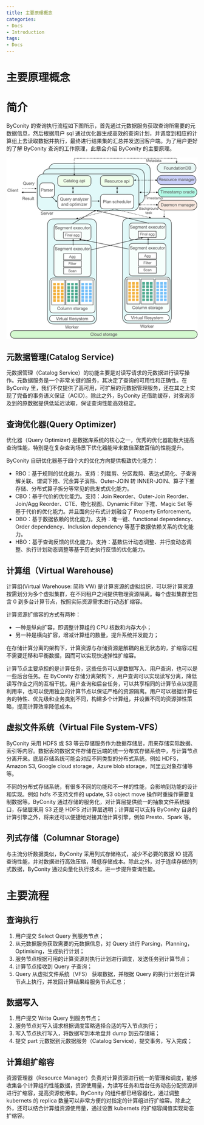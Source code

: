 ```yaml
---
title: 主要原理概念
categories:
- Docs
- Introduction
tags:
- Docs
---
```


# 主要原理概念

# 简介

ByConity 的查询执行流程如下图所示，首先通过元数据服务获取查询所需要的元数据信息，然后根据用户 sql 通过优化器生成高效的查询计划，并调度到相应的计算组上去读取数据并执行，最终进行结果集的汇总并发送回客户端。为了用户更好的了解 ByConity 查询的工作原理，此章会介绍 ByConity 的主要原理。

![](/static/boxcnCarlKKAt0hSPtXFOpfmo7c.png)

## 元数据管理(Catalog Service)

元数据管理（Catalog Service）的功能主要是对读写请求的元数据进行读写操作。元数据服务是一个非常关键的服务，其决定了查询的可用性和正确性。在 ByConity 里，我们不仅提供了高可用，可扩展的元数据管理服务，还在其之上实现了完备的事务语义保证（ACID）。除此之外，ByConity 还借助缓存，对查询涉及到的原数据提供低延迟读取，保证查询性能高效稳定。

## 查询优化器(Query Optimizer)

优化器（Query Optimizer) 是数据库系统的核心之一，优秀的优化器能极大提高查询性能，特别是在复杂查询场景下优化器能带来数倍至数百倍的性能提升。

ByConity 自研优化器基于四个大的优化方向提供极致优化能力：

- RBO：基于规则的优化能力。支持：列裁剪、分区裁剪、表达式简化、子查询解关联、谓词下推、冗余算子消除、Outer-JOIN 转 INNER-JOIN、算子下推存储、分布式算子拆分等常见的启发式优化能力。
- CBO：基于代价的优化能力。支持：Join Reorder、Outer-Join Reorder、Join/Agg Reorder、CTE、物化视图、Dynamic Filter 下推、Magic Set 等基于代价的优化能力。并且面向分布式计划融合了 Property Enforcement。
- DBO：基于数据依赖的优化能力。支持：唯一键、functional dependency、Order dependency、Inclusion dependency 等基于数据依赖关系的优化能力。
- HBO：基于查询反馈的优化能力。支持：基数估计动态调整、并行度动态调整、执行计划动态调整等基于历史执行反馈的优化能力。

## 计算组（Virtual Warehouse)

计算组(Virtual Warehouse: 简称 VW) 是计算资源的虚拟组织，可以将计算资源按需划分为多个虚拟集群，在不同租户之间提供物理资源隔离。每个虚拟集群里包含 0 到多台计算节点，按照实际资源需求进行动态扩缩容。

计算资源扩缩容的方式有两种：

- 一种是纵向扩容，即调整计算组的 CPU 核数和内存大小；
- 另一种是横向扩容，增减计算组的数量，提升系统并发能力；

在存储计算分离的架构下，计算资源与存储资源是解耦的且无状态的，扩缩容过程不需要迁移和平衡数据，因而可以实现快速弹性扩缩容。

计算节点主要承担的是计算任务，这些任务可以是数据写入、用户查询，也可以是一些后台任务。在 ByConity 存储分离架构下，用户查询可以实现读写分离，降低读写作业之间的互相干扰。用户查询和后台任务，可以共享相同的计算节点以提高利用率，也可以使用独立的计算节点以保证严格的资源隔离。用户可以根据计算任务的特性、优先级和业务类别不同，构建多个计算组，并设置不同的资源弹性策略，提高计算效率降低成本。

## 虚拟文件系统（Virtual File System-VFS）

ByConity 采用 HDFS 或 S3 等云存储服务作为数据存储层，用来存储实际数据、索引等内容。数据表的数据文件存储在远端的统一分布式存储系统中，与计算节点分离开来。底层存储系统可能会对应不同类型的分布式系统。例如 HDFS，Amazon S3, Google cloud storage，Azure blob storage，阿里云对象存储等等。

不同的分布式存储系统，有很多不同的功能和不一样的性能，会影响到功能的设计和实现。例如 hdfs 不支持文件的 update, S3 object move 操作时重操作需要复制数据等。ByConity 通过存储的服务化，对计算层提供统一的抽象文件系统接口，存储层采用 S3 还是 HDFS 对计算层透明；计算层可以支持 ByConity 自身的计算引擎之外，将来还可以便捷地对接其他计算引擎，例如 Presto、Spark 等。

## 列式存储（Columnar Storage)

与主流分析数据类似，ByConity 采用列式存储格式，减少不必要的数据 IO 提高查询性能，并对数据进行高效压缩，降低存储成本。除此之外，对于连续存储的列式数据，ByConity 通过向量化执行技术，进一步提升查询性能。

# 主要流程

## 查询执行

1. 用户提交 Select Query 到服务节点；
2. 从元数据服务获取需要的元数据信息，对 Query 进行 Parsing，Planning，Optimising，生成执行计划；
3. 服务节点根据可用的计算资源对执行计划进行调度，发送任务到计算节点；
4. 计算节点接收到 Query 子查询；
5. Query 从虚拟文件系统（VFS） 获取数据，并根据 Query 的执行计划在计算节点上执行，并发回计算结果给服务节点汇总；

## 数据写入

1. 用户提交 Write Query 到服务节点；
2. 服务节点对写入请求根据调度策略选择合适的写入节点执行；
3. 写入节点执行写入，将数据写到本地盘并 dump 到云存储端；
4. 提交 part 元数据到元数据服务（Catalog Service)，提交事务，写入完成；

## 计算组扩缩容

资源管理器（Resource Manager）负责对计算资源进行统一的管理和调度，能够收集各个计算组的性能数据，资源使用量，为读写任务和后台任务动态分配资源并进行扩缩容，提高资源使用率。ByConity 的组件都已经容器化，通过调整 kubernets 的 replica 数量可以非常方便的对指定的计算组进行扩缩容。除此之外，还可以结合计算组资源使用量，通过设置 kubernets 的扩缩容阈值实现动态扩缩容。
